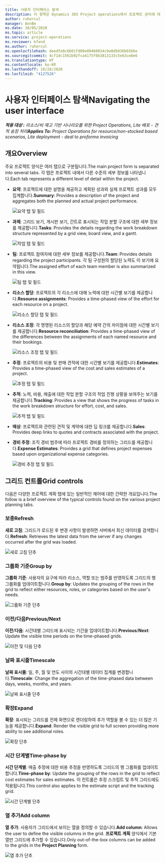 ```yaml
---
title: 사용자 인터페이스 탐색
description: 이 항목은 Dynamics 365 Project operations에서 프로젝트 관리에 대한 정보를 제공합니다.
author: ruhercul
manager: AnnBe
ms.date: 10/05/2020
ms.topic: article
ms.service: project-operations
ms.reviewer: kfend
ms.author: ruhercul
ms.openlocfilehash: deedfe0c6601fd09e09460034c9a0db936b6566e
ms.sourcegitcommit: 4cf1dc1561b92fca4175f0b3813133c5e63ce8e6
ms.translationtype: HT
ms.contentlocale: ko-KR
ms.lasthandoff: 10/28/2020
ms.locfileid: "4127526"
---
```

# <a name="navigating-the-user-interface"></a><span data-ttu-id="f1bed-103">사용자 인터페이스 탐색</span><span class="sxs-lookup"><span data-stu-id="f1bed-103">Navigating the user interface</span></span>

<span data-ttu-id="f1bed-104">_**적용 대상 :** 리소스/비 재고 기반 시나리오를 위한 Project Operations, Lite 배포 - 견적 송장 처리_</span><span class="sxs-lookup"><span data-stu-id="f1bed-104">_**Applies To:** Project Operations for resource/non-stocked based scenarios, Lite deployment - deal to proforma invoicing_</span></span>

## <a name="overview"></a><span data-ttu-id="f1bed-105">개요</span><span class="sxs-lookup"><span data-stu-id="f1bed-105">Overview</span></span>

<span data-ttu-id="f1bed-106">주요 프로젝트 양식은 여러 탭으로 구분됩니다.</span><span class="sxs-lookup"><span data-stu-id="f1bed-106">The main project form is separated into several tabs.</span></span> <span data-ttu-id="f1bed-107">각 탭은 프로젝트 내에서 다른 수준의 세부 정보를 나타냅니다.</span><span class="sxs-lookup"><span data-stu-id="f1bed-107">Each tab represents a different level of detail within the project.</span></span>

- <span data-ttu-id="f1bed-108">**요약**: 프로젝트에 대한 설명을 제공하고 계획된 성과와 실제 프로젝트 성과를 모두 집계합니다.</span><span class="sxs-lookup"><span data-stu-id="f1bed-108">**Summary**: Provides a description of the project and aggregates both the planned and actual project performance.</span></span>

    ![요약 탭 및 필드](media/navigation7.png)

- <span data-ttu-id="f1bed-110">**과제**: 그리드 보기, 게시판 보기, 간트로 표시되는 작업 분할 구조에 대한 세부 정보를 제공합니다.</span><span class="sxs-lookup"><span data-stu-id="f1bed-110">**Tasks**: Provides the details regarding the work breakdown structure represented by a grid view, board view, and a gantt.</span></span>

    ![작업 탭 및 필드](media/navigation8.png)

- <span data-ttu-id="f1bed-112">**팀**: 프로젝트 참여자에 대한 세부 정보를 제공합니다.</span><span class="sxs-lookup"><span data-stu-id="f1bed-112">**Team**: Provides details regarding the project participants.</span></span> <span data-ttu-id="f1bed-113">각 팀 구성원의 할당된 노력도 이 보기에 요약됩니다.</span><span class="sxs-lookup"><span data-stu-id="f1bed-113">The assigned effort of each team member is also summarized in this view.</span></span>

    ![팀 탭 및 필드](media/navigation9.png)

- <span data-ttu-id="f1bed-115">**리소스 할당**: 프로젝트의 각 리소스에 대해 노력에 대한 시간별 보기를 제공합니다.</span><span class="sxs-lookup"><span data-stu-id="f1bed-115">**Resource assignments**: Provides a time-phased view of the effort for each resource on a project.</span></span>

    ![리소스 할당 탭 및 필드](media/navigation10.png)

- <span data-ttu-id="f1bed-117">**리소스 조정**: 각 명명된 리소스의 할당과 해당 예약 간의 차이점에 대한 시간별 보기를 제공합니다.</span><span class="sxs-lookup"><span data-stu-id="f1bed-117">**Resource reconciliation**: Provides a time-phased view of the differences between the assignments of each named resource and their bookings.</span></span>

    ![리소스 조정 탭 및 필드](media/navigation11.png)

- <span data-ttu-id="f1bed-119">**추정**: 프로젝트의 비용 및 판매 견적에 대한 시간별 보기를 제공합니다.</span><span class="sxs-lookup"><span data-stu-id="f1bed-119">**Estimates**: Provides a time-phased view of the cost and sales estimates of a project.</span></span>

    ![추정 탭 및 필드](media/navigation12.png)

- <span data-ttu-id="f1bed-121">**추적**: 노력, 비용, 매출에 대한 작업 분할 구조의 작업 진행 상황을 보여주는 보기를 제공합니다.</span><span class="sxs-lookup"><span data-stu-id="f1bed-121">**Tracking**: Provides a view that shows the progress of tasks in the work breakdown structure for effort, cost, and sales.</span></span>

    ![추적 탭 및 필드](media/navigation13.png)

- <span data-ttu-id="f1bed-123">**매상**: 프로젝트와 관련된 견적 및 계약에 대한 딥 링크를 제공합니다.</span><span class="sxs-lookup"><span data-stu-id="f1bed-123">**Sales**: Provides deep links to quotes and contracts associated with the project.</span></span>

- <span data-ttu-id="f1bed-124">**경비 추정**: 조직 경비 범주에 따라 프로젝트 경비를 정의하는 그리드를 제공합니다.</span><span class="sxs-lookup"><span data-stu-id="f1bed-124">**Expense Estimates**: Provides a grid that defines project expenses based upon organizational expense categories.</span></span>

    ![경비 추정 탭 및 필드](media/navigation14.png)

## <a name="grid-controls"></a><span data-ttu-id="f1bed-126">그리드 컨트롤</span><span class="sxs-lookup"><span data-stu-id="f1bed-126">Grid controls</span></span>

<span data-ttu-id="f1bed-127">다음은 다양한 프로젝트 계획 탭에 있는 일반적인 제어에 대한 간략한 개요입니다.</span><span class="sxs-lookup"><span data-stu-id="f1bed-127">The follow is a brief overview of the typical controls found on the various project planning tabs.</span></span>

### <a name="refresh"></a><span data-ttu-id="f1bed-128">보충</span><span class="sxs-lookup"><span data-stu-id="f1bed-128">Refresh</span></span>

<span data-ttu-id="f1bed-129">**새로 고침**: 그리드가 로드된 후 변경 사항이 발생하면 서버에서 최신 데이터를 검색합니다.</span><span class="sxs-lookup"><span data-stu-id="f1bed-129">**Refresh**: Retrieves the latest data from the server if any changes occurred after the grid was loaded.</span></span>

![새로 고침 단추](media/navigation7.png)

### <a name="group-by"></a><span data-ttu-id="f1bed-131">그룹화 기준</span><span class="sxs-lookup"><span data-stu-id="f1bed-131">Group by</span></span>

<span data-ttu-id="f1bed-132">**그룹화 기준**: 사용자의 요구에 따라 리소스, 역할 또는 범주를 반영하도록 그리드의 행 그룹화를 업데이트합니다.</span><span class="sxs-lookup"><span data-stu-id="f1bed-132">**Group by**: Updates the grouping of the rows in the grid to reflect either resources, roles, or categories based on the user's needs.</span></span>

![그룹화 기준 단추](media/navigation6.png)

### <a name="previousnext"></a><span data-ttu-id="f1bed-134">이전/다음</span><span class="sxs-lookup"><span data-stu-id="f1bed-134">Previous/Next</span></span>

<span data-ttu-id="f1bed-135">**이전**/**다음**: 시간대별 그리드에 표시되는 기간을 업데이트합니다.</span><span class="sxs-lookup"><span data-stu-id="f1bed-135">**Previous**/**Next**: Update the visible time periods on the time-phased grids.</span></span>

![이전 및 다음 단추](media/navigation2.png)

### <a name="timescale"></a><span data-ttu-id="f1bed-137">날짜 표시줄</span><span class="sxs-lookup"><span data-stu-id="f1bed-137">Timescale</span></span>

<span data-ttu-id="f1bed-138">**날짜 표시줄**: 일, 주, 월 및 연도 사이의 시간대별 데이터 집계를 변경합니다.</span><span class="sxs-lookup"><span data-stu-id="f1bed-138">**Timescale**: Change the aggregation of the time-phased data between days, weeks, months, and years.</span></span>

![날짜 표시줄 단추](media/navigation3.png)

### <a name="expand"></a><span data-ttu-id="f1bed-140">확장</span><span class="sxs-lookup"><span data-stu-id="f1bed-140">Expand</span></span>

<span data-ttu-id="f1bed-141">**확장**: 표시되는 그리드를 전체 화면으로 렌더링하여 추가 역할을 볼 수 있는 더 많은 기능을 제공합니다.</span><span class="sxs-lookup"><span data-stu-id="f1bed-141">**Expand**: Render the visible grid to full screen providing more ability to see additional roles.</span></span>

![확장 단추](media/navigation4.png)

### <a name="time-phase-by"></a><span data-ttu-id="f1bed-143">시간 단계별</span><span class="sxs-lookup"><span data-stu-id="f1bed-143">Time-phase by</span></span>

<span data-ttu-id="f1bed-144">**시간 단계별**: 매출 추정에 대한 비용 추정을 반영하도록 그리드의 행 그룹화를 업데이트합니다.</span><span class="sxs-lookup"><span data-stu-id="f1bed-144">**Time-phase by**: Update the grouping of the rows in the grid to reflect cost estimates for sales estimates.</span></span> <span data-ttu-id="f1bed-145">이 컨트롤은 추정 스크립트 및 추적 그리드에도 적용됩니다.</span><span class="sxs-lookup"><span data-stu-id="f1bed-145">This control also applies to the estimate script and the tracking grid.</span></span>

![시간 단계별 단추](media/navigation0.png)

### <a name="add-column"></a><span data-ttu-id="f1bed-147">열 추가</span><span class="sxs-lookup"><span data-stu-id="f1bed-147">Add column</span></span>

<span data-ttu-id="f1bed-148">**열 추가**: 사용자가 그리드에서 보이는 열을 정의할 수 있습니다.</span><span class="sxs-lookup"><span data-stu-id="f1bed-148">**Add column**: Allows the user to define the visible columns in the grid.</span></span> <span data-ttu-id="f1bed-149">**프로젝트 계획** 양식에서 기본 열만 그리드에 추가할 수 있습니다.</span><span class="sxs-lookup"><span data-stu-id="f1bed-149">Only out-of-the-box columns can be added to the grids in the **Project Planning** form.</span></span>

![열 추가 단추](media/navigation5.png)
